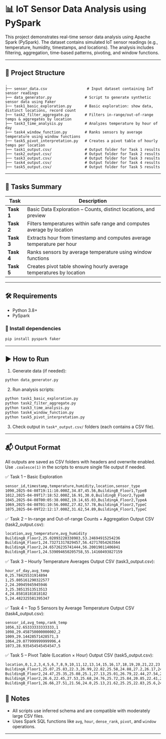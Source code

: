 
# 📊 IoT Sensor Data Analysis using PySpark

This project demonstrates real-time sensor data analysis using Apache Spark (PySpark). The dataset contains simulated IoT sensor readings (e.g., temperature, humidity, timestamps, and locations). The analysis includes filtering, aggregation, time-based patterns, pivoting, and window functions.

---

## 📁 Project Structure

```
.
├── sensor_data.csv                  # Input dataset containing IoT sensor readings
├── data_generator.py               # Script to generate synthetic sensor data using Faker
├── task1_basic_exploration.py      # Basic exploration: show data, distinct locations, record count
├── task2_filter_aggregate.py       # Filters in-range/out-of-range temps & aggregates by location
├── task3_time_analysis.py          # Analyzes temperature by hour of day
├── task4_window_function.py        # Ranks sensors by average temperature using window functions
├── task5_pivot_interpretation.py   # Creates a pivot table of hourly temps per location
├── task1_output.csv/               # Output folder for Task 1 results
├── task2_output.csv/               # Output folder for Task 2 results
├── task3_output.csv/               # Output folder for Task 3 results
├── task4_output.csv/               # Output folder for Task 4 results
├── task5_output.csv/               # Output folder for Task 5 results
```

---

## 🚀 Tasks Summary

| Task | Description |
|------|-------------|
| **Task 1** | Basic Data Exploration – Counts, distinct locations, and preview |
| **Task 2** | Filters temperatures within safe range and computes average by location |
| **Task 3** | Extracts hour from timestamp and computes average temperature per hour |
| **Task 4** | Ranks sensors by average temperature using window functions |
| **Task 5** | Creates pivot table showing hourly average temperatures by location |

---

## 🛠️ Requirements

- Python 3.8+
- PySpark

### 🔧 Install dependencies
```bash
pip install pyspark faker
```

---

## ▶️ How to Run

1. Generate data (if needed):
```bash
python data_generator.py
```

2. Run analysis scripts:
```bash
python task1_basic_exploration.py
python task2_filter_aggregate.py
python task3_time_analysis.py
python task4_window_function.py
python task5_pivot_interpretation.py
```

3. Check output in `task*_output.csv/` folders (each contains a CSV file).

---

## 📬 Output Format

All outputs are saved as CSV folders with headers and overwrite enabled. Use `.coalesce(1)` in the scripts to ensure single file output if needed.


✅ Task 1 – Basic Exploration
```bash
sensor_id,timestamp,temperature,humidity,location,sensor_type
1090,2025-04-08T19:11:10.000Z,34.87,45.56,BuildingB_Floor1,TypeB
1012,2025-04-09T17:18:52.000Z,16.91,30.0,BuildingB_Floor2,TypeB
1045,2025-04-08T00:05:38.000Z,19.14,65.03,BuildingA_Floor2,TypeA
1069,2025-04-08T01:10:56.000Z,27.82,57.78,BuildingA_Floor2,TypeC
1075,2025-04-09T22:12:17.000Z,31.62,54.89,BuildingA_Floor1,TypeC
```

✅ Task 2 – In-range and Out-of-range Counts + Aggregation
Output CSV (task2_output.csv):
```bash
location,avg_temperature,avg_humidity
BuildingB_Floor2,25.02093220338983,53.24694915254236
BuildingA_Floor1,24.73271317829457,56.42717054263564
BuildingA_Floor2,24.65726235741444,56.20019011406841
BuildingB_Floor1,24.539094650205758,55.14160493827159
```

✅ Task 3 – Hourly Temperature Averages
Output CSV (task3_output.csv):
```bash
hour_of_day,avg_temp
0,25.78425531914894
1,25.805161290322577
2,24.20945945945946
3,25.38513513513513
4,24.85818181818182
5,24.482325581395347
```
✅ Task 4 – Top 5 Sensors by Average Temperature
Output CSV (task4_output.csv):
```bash
sensor_id,avg_temp,rank_temp
1056,32.65333333333333,1
1098,29.458750000000002,2
1009,29.14428571428571,3
1064,29.077999999999996,4
1073,28.935454545454547,5
```

✅ Task 5 – Pivot Table (Location × Hour)
Output CSV (task5_output.csv):
```bash
location,0,1,2,3,4,5,6,7,8,9,10,11,12,13,14,15,16,17,18,19,20,21,22,23
BuildingA_Floor1,25.07,25.83,22.3,26.99,22.82,25.58,24.88,27.2,26.17,24.3,23.98,24.69,22.98,25.36,25.17,22.9,25.26,25.05,24.22,21.48,28.27,24.34,25.8,23.32
BuildingB_Floor2,24.47,25.35,25.08,25.1,27.13,25.01,26.79,22.44,27.54,27.57,22.79,28.16,22.96,23.19,25.24,25.65,17.88,26.9,25.66,25.83,23.24,22.71,25.33,27.46
BuildingA_Floor2,26.6,22.45,27.53,25.68,24.76,25.72,25.84,20.85,22.41,22.64,24.51,25.33,25.92,21.33,25.72,24.67,25.93,24.18,23.76,26.83,23.86,27.64,23.44,22.34
BuildingB_Floor1,26.66,27.51,21.56,24.0,25.13,21.62,25.25,22.83,25.6,24.1,24.73,26.74,25.53,25.32,22.47,25.69,24.79,21.97,20.77,27.63,22.33,25.32,23.28,28.0

```

## 📌 Notes

- All scripts use inferred schema and are compatible with moderately large CSV files.
- Uses Spark SQL functions like `avg`, `hour`, `dense_rank`, `pivot`, and `window` operations.

---

